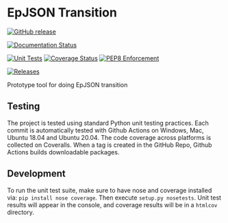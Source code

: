 # EpJSON Transition 
[![GitHub release](https://img.shields.io/github/release/myoldmopar/epjsontransition.svg?style=for-the-badge)](https://github.com/myoldmopar/epjsontransition/releases/latest)

[![Documentation Status](https://readthedocs.org/projects/epjson-transition/badge/?version=latest&style=for-the-badge)](https://epjson-transition.readthedocs.io/en/latest/?badge=latest)

[![Unit Tests](https://img.shields.io/github/workflow/status/Myoldmopar/EpJSONTransition/Test?label=Unit%20Tests&style=for-the-badge)](https://github.com/Myoldmopar/EpJSONTransition/actions?query=workflow%3A%22Test%22)
[![Coverage Status](https://img.shields.io/coveralls/github/Myoldmopar/EpJSONTransition?label=Coverage&style=for-the-badge)](https://coveralls.io/github/Myoldmopar/EpJSONTransition?branch=main)
[![PEP8 Enforcement](https://img.shields.io/github/workflow/status/Myoldmopar/EpJSONTransition/Flake8?label=Flake8&style=for-the-badge)](https://github.com/Myoldmopar/EpJSONTransition/actions?query=workflow%3AFlake8)

[![Releases](https://img.shields.io/github/workflow/status/Myoldmopar/EpJSONTransition/Releases?label=Releases&style=for-the-badge)](https://github.com/Myoldmopar/EpJSONTransition/actions?query=workflow%3AReleases)

Prototype tool for doing EpJSON transition

## Testing

The project is tested using standard Python unit testing practices.
Each commit is automatically tested with Github Actions on Windows, Mac, Ubuntu 18.04 and Ubuntu 20.04.
The code coverage across platforms is collected on Coveralls.
When a tag is created in the GitHub Repo, Github Actions builds downloadable packages.

## Development

To run the unit test suite, make sure to have nose and coverage installed via: `pip install nose coverage`.
Then execute `setup.py nosetests`.
Unit test results will appear in the console, and coverage results will be in a `htmlcov` directory.
